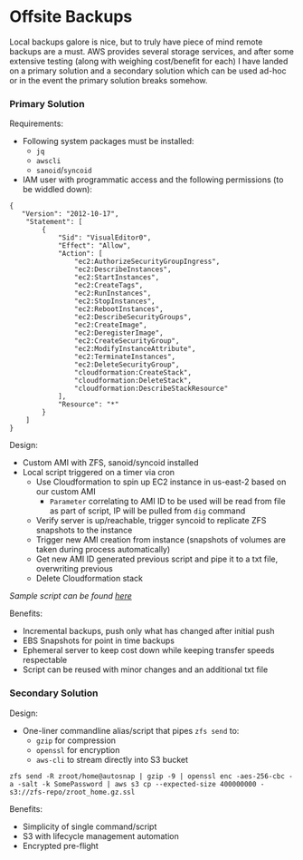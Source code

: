 # Offsite Backups
Local backups galore is nice, but to truly have piece of mind remote backups are a must.
AWS provides several storage services, and after some extensive testing (along with weighing cost/benefit for each) I have landed on a primary solution and a secondary solution which can be used ad-hoc or in the event the primary solution breaks somehow.

### Primary Solution
Requirements:
- Following system packages must be installed:
  - `jq`
  - `awscli`
  - `sanoid`/`syncoid`
- IAM user with programmatic access and the following permissions (to be widdled down):
```
{
   "Version": "2012-10-17",
    "Statement": [
        {
            "Sid": "VisualEditor0",
            "Effect": "Allow",
            "Action": [
                "ec2:AuthorizeSecurityGroupIngress",
                "ec2:DescribeInstances",
                "ec2:StartInstances",
                "ec2:CreateTags",
                "ec2:RunInstances",
                "ec2:StopInstances",
                "ec2:RebootInstances",
                "ec2:DescribeSecurityGroups",
                "ec2:CreateImage",
                "ec2:DeregisterImage",
                "ec2:CreateSecurityGroup",
                "ec2:ModifyInstanceAttribute",
                "ec2:TerminateInstances",
                "ec2:DeleteSecurityGroup",
                "cloudformation:CreateStack",                
                "cloudformation:DeleteStack",
                "cloudformation:DescribeStackResource"
            ],
            "Resource": "*"
        }
    ]
}
```

Design:
- Custom AMI with ZFS, sanoid/syncoid installed
- Local script triggered on a timer via cron
  - Use Cloudformation to spin up EC2 instance in us-east-2 based on our custom AMI
    - `Parameter` correlating to AMI ID to be used will be read from file as part of script, IP will be pulled from `dig` command
  - Verify server is up/reachable, trigger syncoid to replicate ZFS snapshots to the instance
  - Trigger new AMI creation from instance (snapshots of volumes are taken during process automatically)
  - Get new AMI ID generated previous script and pipe it to a txt file, overwriting previous
  - Delete Cloudformation stack

*Sample script can be found [here](./cloud/zcloud_back.sh)*

Benefits:
- Incremental backups, push only what has changed after initial push
- EBS Snapshots for point in time backups
- Ephemeral server to keep cost down while keeping transfer speeds respectable
- Script can be reused with minor changes and an additional txt file

### Secondary Solution
Design:
- One-liner commandline alias/script that pipes `zfs send` to:
  - `gzip` for compression
  - `openssl` for encryption
  - `aws-cli` to stream directly into S3 bucket
 ```
 zfs send -R zroot/home@autosnap | gzip -9 | openssl enc -aes-256-cbc -a -salt -k SomePassword | aws s3 cp --expected-size 400000000 - s3://zfs-repo/zroot_home.gz.ssl
 ```

 Benefits:
 - Simplicity of single command/script
 - S3 with lifecycle management automation
 - Encrypted pre-flight

